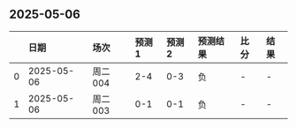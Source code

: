 

## 2025-05-06

|    | 日期         | 场次    | 预测1   | 预测2   | 预测结果   | 比分   | 结果   |
|---:|:-----------|:------|:------|:------|:-------|:-----|:-----|
|  0 | 2025-05-06 | 周二004 | 2-4   | 0-3   | 负      | -    | -    |
|  1 | 2025-05-06 | 周二003 | 0-1   | 0-1   | 负      | -    | -    |

